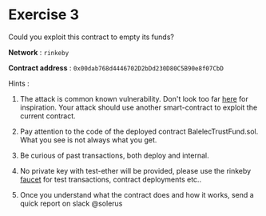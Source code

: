 # Exercise 3

Could you exploit this contract to empty its funds? 

**Network** : `rinkeby`

**Contract address** : `0x00dab768d4446702D2bDd230D80C5B90e8f07CbD`

Hints : 

1. The attack is common known vulnerability. Don't look too far [here](https://blog.sigmaprime.io/solidity-security.html) for inspiration. Your attack should use another smart-contract to exploit the current contract.

2. Pay attention to the code of the deployed contract BalelecTrustFund.sol. What you see is not always what you get. 

3. Be curious of past transactions, both deploy and internal. 

4. No private key with test-ether will be provided, please use the rinkeby [faucet](https://faucet.rinkeby.io/) for test transactions, contract deployments etc..

5. Once you understand what the contract does and how it works, send a quick report on slack @solerus

